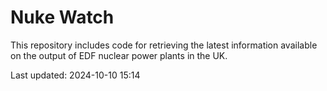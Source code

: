 # Nuke Watch

This repository includes code for retrieving the latest information available on the output of EDF nuclear power plants in the UK.

Last updated: 2024-10-10 15:14